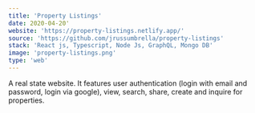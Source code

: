```yaml
---
title: 'Property Listings'
date: 2020-04-20'
website: 'https://property-listings.netlify.app/'
source: 'https://github.com/jrussumbrella/property-listings'
stack: 'React js, Typescript, Node Js, GraphQL, Mongo DB'
image: 'property-listings.png'
type: 'web'
---
```


A real state website. It features user authentication (login with email and password, login via google), view, search, share, create and inquire for properties.
